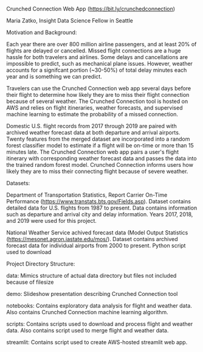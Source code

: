 Crunched Connection Web App (https://bit.ly/crunchedconnection)

Maria Zatko, Insight Data Science Fellow in Seattle


Motivation and Background:

Each year there are over 800 million airline passengers, and at least 20% of flights are delayed or cancelled. Missed flight connections are a huge hassle for both travelers and airlines. Some delays and cancellations are impossible to predict, such as mechanical plane issues. However, weather accounts for a signifcant portion (~30-50%) of total delay minutes each year and is something we can predict.  

Travelers can use the Crunched Connection web app several days before their flight to determine how likely they are to miss their flight connection because of several weather. The Crunched Connection tool is hosted on AWS and relies on flight itineraries, weather forecasts, and supervised machine learning to estimate the probability of a missed connection.

Domestic U.S. flight records from 2017 through 2019 are paired with archived weather forecast data at both departure and arrival airports. Twenty features from the merged dataset are incorporated into a random forest classifier model to estimate if a flight will be on-time or more than 15 minutes late. The Crunched Connection web app pairs a user's flight itinerary with corresponding weather forecast data and passes the data into the trained random forest model. Crunched Connection informs users how likely they are to miss their connecting flight because of severe weather.


Datasets:

Department of Transportation Statistics, Report Carrier On-Time Performance (https://www.transtats.bts.gov/Fields.asp). Dataset contains detailed data for U.S. flights from 1987 to present. Data contains information such as departure and arrival city and delay information. Years 2017, 2018, and 2019 were used for this project.

National Weather Service achived forecast data (Model Output Statistics (https://mesonet.agron.iastate.edu/mos/). Dataset contains archived forecast data for individual airports from 2000 to present. Python script used to download


Project Directory Structure:

data: Mimics structure of actual data directory but files not included because of filesize

demo: Slideshow presentation describing Crunched Connection tool

notebooks: Contains exploratory data analysis for flight and weather data. Also contains Crunched Connection machine learning algorithm.

scripts: Contains scripts used to download and process flight and weather data. Also contains script used to merge flight and weather data.

streamlit: Contains script used to create AWS-hosted streamlit web app.
